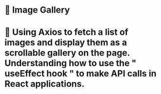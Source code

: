 # 📖 Image Gallery
# 👀 Using Axios to fetch a list of images and display them as a scrollable gallery on the page. Understanding how to use the " useEffect hook " to make API calls in React applications.


